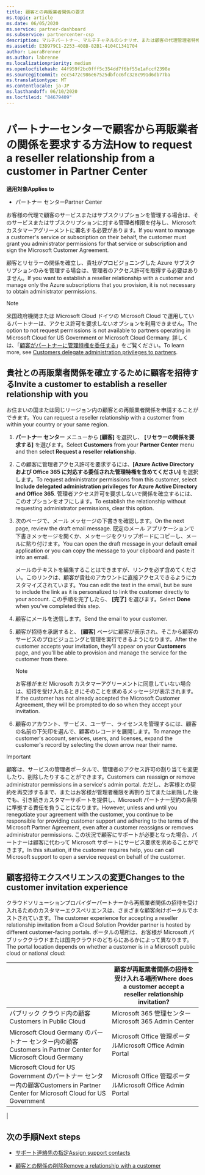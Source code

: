 ```yaml
---
title: 顧客との再販業者関係の要求
ms.topic: article
ms.date: 06/05/2020
ms.service: partner-dashboard
ms.subservice: partnercenter-csp
description: マルチパートナー、マルチチャネルのシナリオ、または顧客の代理管理者特権を復元する必要がある場合は、顧客との関係を要求します。
ms.assetid: E3D979C1-2253-408B-82B1-4104C1341704
author: LauraBrenner
ms.author: labrenne
ms.localizationpriority: medium
ms.openlocfilehash: 44f959f2bc0fff5c354dd7f6bf55e1afccf2398e
ms.sourcegitcommit: ecc5472c986e67525dbfcc6fc328c991d6db77ba
ms.translationtype: MT
ms.contentlocale: ja-JP
ms.lasthandoff: 06/10/2020
ms.locfileid: "84679409"
---
```

# <a name="how-to-request-a-reseller-relationship-from-a-customer-in-partner-center"></a><span data-ttu-id="751b1-103">パートナーセンターで顧客から再販業者の関係を要求する方法</span><span class="sxs-lookup"><span data-stu-id="751b1-103">How to request a reseller relationship from a customer in Partner Center</span></span>

<span data-ttu-id="751b1-104">**適用対象**</span><span class="sxs-lookup"><span data-stu-id="751b1-104">**Applies to**</span></span>

- <span data-ttu-id="751b1-105">パートナー センター</span><span class="sxs-lookup"><span data-stu-id="751b1-105">Partner Center</span></span>

<span data-ttu-id="751b1-106">お客様の代理で顧客のサービスまたはサブスクリプションを管理する場合は、そのサービスまたはサブスクリプションに対する管理者権限を付与し、Microsoft カスタマーアグリーメントに署名する必要があります。</span><span class="sxs-lookup"><span data-stu-id="751b1-106">If you want to manage a customer's service or subscription on their behalf, the customer must grant you administrator permissions for that service or subscription and sign the Microsoft Customer Agreement.</span></span>

<span data-ttu-id="751b1-107">顧客とリセラーの関係を確立し、貴社がプロビジョニングした Azure サブスクリプションのみを管理する場合は、管理者のアクセス許可を取得する必要はありません。</span><span class="sxs-lookup"><span data-stu-id="751b1-107">If you want to establish a reseller relationship with a customer and manage only the Azure subscriptions that you provision, it is not necessary to obtain administrator permissions.</span></span>

>[!NOTE] 
><span data-ttu-id="751b1-108">米国政府機関または Microsoft Cloud ドイツの Microsoft Cloud で運用しているパートナーは、アクセス許可を要求しないオプションを利用できません。</span><span class="sxs-lookup"><span data-stu-id="751b1-108">The option to not request permissions is not available to partners operating in Microsoft Cloud for US Government or Microsoft Cloud Germany.</span></span> <span data-ttu-id="751b1-109">詳しくは、「[顧客がパートナーに管理特権を委任する](https://docs.microsoft.com/partner-center/customers_revoke_admin_privileges)」をご覧ください。</span><span class="sxs-lookup"><span data-stu-id="751b1-109">To learn more, see [Customers delegate administration privileges to partners](https://docs.microsoft.com/partner-center/customers_revoke_admin_privileges).</span></span>

## <a name="invite-a-customer-to-establish-a-reseller-relationship-with-you"></a><span data-ttu-id="751b1-110">貴社との再販業者関係を確立するために顧客を招待する</span><span class="sxs-lookup"><span data-stu-id="751b1-110">Invite a customer to establish a reseller relationship with you</span></span>

<span data-ttu-id="751b1-111">お住まいの国または同じリージョン内の顧客との再販業者関係を申請することができます。</span><span class="sxs-lookup"><span data-stu-id="751b1-111">You can request a reseller relationship with a customer from within your country or your same region.</span></span>

1. <span data-ttu-id="751b1-112">**パートナー センター** メニューから **[顧客]** を選択し、 **[リセラーの関係を要求する]** を選びます。</span><span class="sxs-lookup"><span data-stu-id="751b1-112">Select **Customers** from your **Partner Center** menu and then select **Request a reseller relationship**.</span></span>

2. <span data-ttu-id="751b1-113">この顧客に管理者アクセス許可を要求するには、**[Azure Active Directory および Office 365 に対応する委任された管理特権を含めてください]** を選択します。</span><span class="sxs-lookup"><span data-stu-id="751b1-113">To request administrator permissions from this customer, select **Include delegated administration privileges for Azure Active Directory and Office 365**.</span></span> <span data-ttu-id="751b1-114">管理者アクセス許可を要求しないで関係を確立するには、このオプションをオフにします。</span><span class="sxs-lookup"><span data-stu-id="751b1-114">To establish the relationship without requesting administrator permissions, clear this option.</span></span>

3. <span data-ttu-id="751b1-115">次のページで、メール メッセージの下書きを確認します。</span><span class="sxs-lookup"><span data-stu-id="751b1-115">On the next page, review the draft email message.</span></span> <span data-ttu-id="751b1-116">既定のメール アプリケーションで下書きメッセージを開くか、メッセージをクリップボードにコピーし、メールに貼り付けます。</span><span class="sxs-lookup"><span data-stu-id="751b1-116">You can open the draft message in your default email application or you can copy the message to your clipboard and paste it into an email.</span></span>

   <span data-ttu-id="751b1-117">メールのテキストを編集することはできますが、リンクを必ず含めてください。このリンクは、顧客が貴社のアカウントに直接アクセスできるようにカスタマイズされています。</span><span class="sxs-lookup"><span data-stu-id="751b1-117">You can edit the text in the email, but be sure to include the link as it is personalized to link the customer directly to your account.</span></span> <span data-ttu-id="751b1-118">この手順を完了したら、 **[完了]** を選びます。</span><span class="sxs-lookup"><span data-stu-id="751b1-118">Select **Done** when you've completed this step.</span></span>

4. <span data-ttu-id="751b1-119">顧客にメールを送信します。</span><span class="sxs-lookup"><span data-stu-id="751b1-119">Send the email to your customer.</span></span>

5. <span data-ttu-id="751b1-120">顧客が招待を承諾すると、 **[顧客]** ページに顧客が表示され、そこから顧客のサービスのプロビジョニングと管理を実行できるようになります。</span><span class="sxs-lookup"><span data-stu-id="751b1-120">After the customer accepts your invitation, they'll appear on your **Customers** page, and you'll be able to provision and manage the service for the customer from there.</span></span>

   > [!NOTE]
   > <span data-ttu-id="751b1-121">お客様がまだ Microsoft カスタマーアグリーメントに同意していない場合は、招待を受け入れるときにそのことを求めるメッセージが表示されます。</span><span class="sxs-lookup"><span data-stu-id="751b1-121">If the customer has not already accepted the Microsoft Customer Agreement, they will be prompted to do so when they accept your invitation.</span></span> 

6. <span data-ttu-id="751b1-122">顧客のアカウント、サービス、ユーザー、ライセンスを管理するには、顧客の名前の下矢印を選んで、顧客のレコードを展開します。</span><span class="sxs-lookup"><span data-stu-id="751b1-122">To manage the customer's account, services, users, and licenses, expand the customer's record by selecting the down arrow near their name.</span></span>

> [!IMPORTANT]  
> <span data-ttu-id="751b1-123">顧客は、サービスの管理者ポータルで、管理者のアクセス許可の割り当てを変更したり、削除したりすることができます。</span><span class="sxs-lookup"><span data-stu-id="751b1-123">Customers can reassign or remove administrator permissions in a service's admin portal.</span></span> <span data-ttu-id="751b1-124">ただし、お客様との契約を再交渉するまで、またはお客様が管理者権限を再割り当てまたは削除した後でも、引き続きカスタマーサポートを提供し、Microsoft パートナー契約の条項に準拠する責任を負うことになります。</span><span class="sxs-lookup"><span data-stu-id="751b1-124">However, unless and until you renegotiate your agreement with the customer, you continue to be responsible for providing customer support and adhering to the terms of the Microsoft Partner Agreement, even after a customer reassigns or removes administrator permissions.</span></span> <span data-ttu-id="751b1-125">この状況で顧客にサポートが必要となった場合、パートナーは顧客に代わって Microsoft サポートにサービス要求を求めることができます。</span><span class="sxs-lookup"><span data-stu-id="751b1-125">In this situation, if the customer requires help, you can call Microsoft support to open a service request on behalf of the customer.</span></span>

## <a name="changes-to-the-customer-invitation-experience"></a><span data-ttu-id="751b1-126">顧客招待エクスペリエンスの変更</span><span class="sxs-lookup"><span data-stu-id="751b1-126">Changes to the customer invitation experience</span></span>

<span data-ttu-id="751b1-127">クラウドソリューションプロバイダーパートナーから再販業者関係の招待を受け入れるためのカスタマーエクスペリエンスは、さまざまな顧客向けポータルでホストされています。</span><span class="sxs-lookup"><span data-stu-id="751b1-127">The customer experience for accepting a reseller relationship invitation from a Cloud Solution Provider partner is hosted by different customer-facing portals.</span></span> <span data-ttu-id="751b1-128">ポータルの場所は、お客様が Microsoft パブリッククラウドまたは国内クラウドのどちらにあるかによって異なります。</span><span class="sxs-lookup"><span data-stu-id="751b1-128">The portal location depends on whether a customer is in a Microsoft public cloud or national cloud:</span></span>

|  | <span data-ttu-id="751b1-129">顧客が再販業者関係の招待を受け入れる場所</span><span class="sxs-lookup"><span data-stu-id="751b1-129">Where does a customer accept a reseller relationship invitation?</span></span> |
|---------|---------
| <span data-ttu-id="751b1-130">パブリック クラウド内の顧客</span><span class="sxs-lookup"><span data-stu-id="751b1-130">Customers in Public Cloud</span></span> | <span data-ttu-id="751b1-131">Microsoft 365 管理センター</span><span class="sxs-lookup"><span data-stu-id="751b1-131">Microsoft 365 Admin Center</span></span> |
| <span data-ttu-id="751b1-132">Microsoft Cloud Germany のパートナー センター内の顧客</span><span class="sxs-lookup"><span data-stu-id="751b1-132">Customers in Partner Center for Microsoft Cloud Germany</span></span> | <span data-ttu-id="751b1-133">Microsoft Office 管理ポータル</span><span class="sxs-lookup"><span data-stu-id="751b1-133">Microsoft Office Admin Portal</span></span> |
| <span data-ttu-id="751b1-134">Microsoft Cloud for US Government のパートナー センター内の顧客</span><span class="sxs-lookup"><span data-stu-id="751b1-134">Customers in Partner Center for Microsoft Cloud for US Government</span></span> | <span data-ttu-id="751b1-135">Microsoft Office 管理ポータル</span><span class="sxs-lookup"><span data-stu-id="751b1-135">Microsoft Office Admin Portal</span></span> |
|

## <a name="next-steps"></a><span data-ttu-id="751b1-136">次の手順</span><span class="sxs-lookup"><span data-stu-id="751b1-136">Next steps</span></span>

- [<span data-ttu-id="751b1-137">サポート連絡先の指定</span><span class="sxs-lookup"><span data-stu-id="751b1-137">Assign support contacts</span></span>](assign-support-contacts.md)

- [<span data-ttu-id="751b1-138">顧客との関係の削除</span><span class="sxs-lookup"><span data-stu-id="751b1-138">Remove a relationship with a customer</span></span>](remove-a-relationship.md)
